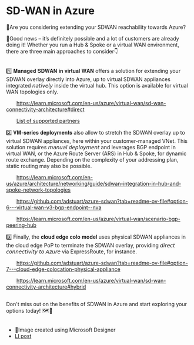 # SD-WAN in Azure

🤔Are you considering extending your SDWAN reachability towards Azure? 
 
🎉Good news – it’s definitely possible and a lot of customers are already doing it! Whether you run a Hub & Spoke or a virtual WAN environment, there are three main approaches to consider👇 

##

1️⃣ 𝐌𝐚𝐧𝐚𝐠𝐞𝐝 𝐒𝐃𝐖𝐀𝐍 𝐢𝐧 𝐯𝐢𝐫𝐭𝐮𝐚𝐥 𝐖𝐀𝐍 offers a solution for extending your SDWAN overlay directly into Azure, up to virtual SDWAN appliances integrated 𝘯𝘢𝘵𝘪𝘷𝘦𝘭𝘺 inside the virtual hub. This option is available for virtual WAN topologies only. 

&emsp;&emsp;https://learn.microsoft.com/en-us/azure/virtual-wan/sd-wan-connectivity-architecture#direct

&emsp;&emsp;[List of supported partners](https://learn.microsoft.com/en-us/azure/virtual-wan/virtual-wan-locations-partners#partners-with-integrated-virtual-hub-offerings)

2️⃣ 𝐕𝐌-𝐬𝐞𝐫𝐢𝐞𝐬 𝐝𝐞𝐩𝐥𝐨𝐲𝐦𝐞𝐧𝐭𝐬 also allow to stretch the SDWAN overlay up to virtual SDWAN appliances, here within your customer-managed VNet. This solution requires 𝘮𝘢𝘯𝘶𝘢𝘭 𝘥𝘦𝘱𝘭𝘰𝘺𝘮𝘦𝘯𝘵 and leverages BGP endpoint in virtual WAN, or the Azure Route Server (ARS) in Hub & Spoke, for dynamic route exchange. Depending on the complexity of your addressing plan, static routing may also be possible.

&emsp;&emsp;https://learn.microsoft.com/en-us/azure/architecture/networking/guide/sdwan-integration-in-hub-and-spoke-network-topologies

&emsp;&emsp;https://github.com/adstuart/azure-sdwan?tab=readme-ov-file#option-6---virtual-wan-v3-bgp-endpoint--nva

&emsp;&emsp;https://learn.microsoft.com/en-us/azure/virtual-wan/scenario-bgp-peering-hub

 
3️⃣ Finally, the 𝐜𝐥𝐨𝐮𝐝 𝐞𝐝𝐠𝐞 𝐜𝐨𝐥𝐨 𝐦𝐨𝐝𝐞𝐥 uses physical SDWAN appliances in the cloud edge PoP to terminate the SDWAN overlay, providing 𝘥𝘪𝘳𝘦𝘤𝘵 𝘤𝘰𝘯𝘯𝘦𝘤𝘵𝘪𝘷𝘪𝘵𝘺 𝘵𝘰 𝘈𝘻𝘶𝘳𝘦 via ExpressRoute, for instance.

&emsp;&emsp;https://github.com/adstuart/azure-sdwan?tab=readme-ov-file#option-7---cloud-edge-colocation-physical-appliance

&emsp;&emsp;https://learn.microsoft.com/en-us/azure/virtual-wan/sd-wan-connectivity-architecture#hybrid

##

Don't miss out on the benefits of SDWAN in Azure and start exploring your options today! 🗺️💫

##
- 🎨Image created using Microsoft Designer
- [LI post](https://www.linkedin.com/posts/cynthia-treger-6663402_microsoft-azure-azurenetworking-activity-7171210708481748994-MENa?utm_source=share&utm_medium=member_desktop)
